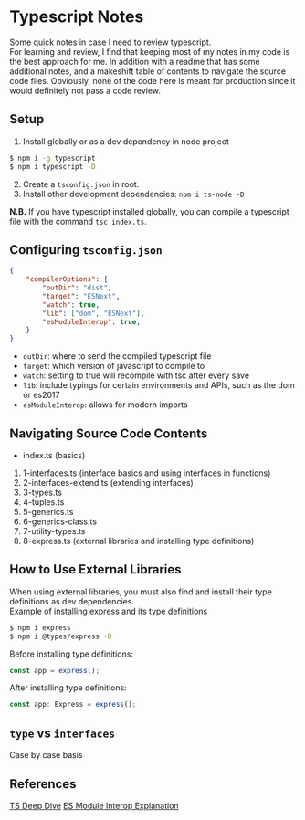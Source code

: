 # Typescript Notes
Some quick notes in case I need to review typescript.  
For learning and review, I find that keeping most of my notes in my code is the best approach for me. In addition with a readme that has some additional notes, and a makeshift table of contents to navigate the source code files. Obviously, none of the code here is meant for production since it would definitely not pass a code review.

## Setup
1. Install globally or as a dev dependency in node project
```bash
$ npm i -g typescript
$ npm i typescript -D
```
2. Create a `tsconfig.json` in root.
3. Install other development dependencies:
`npm i ts-node -D`

**N.B.** If you have typescript installed globally, you can compile a typescript file with the command `tsc index.ts`.

## Configuring `tsconfig.json`
```json
{
    "compilerOptions": {
        "outDir": "dist", 
        "target": "ESNext",
        "watch": true,
        "lib": ["dom", "ESNext"], 
        "esModuleInterop": true,
    }
}
```
* `outDir`: where to send the compiled typescript file
* `target`: which version of javascript to compile to
* `watch`: setting to true will recompile with tsc after every save
* `lib`: include typings for certain environments and APIs, such as the dom or es2017
* `esModuleInterop`: allows for modern imports

## Navigating Source Code Contents
* index.ts (basics)
1. 1-interfaces.ts (interface basics and using interfaces in functions)
2. 2-interfaces-extend.ts (extending interfaces)
3. 3-types.ts 
4. 4-tuples.ts
5. 5-generics.ts
6. 6-generics-class.ts
7. 7-utility-types.ts
8. 8-express.ts (external libraries and installing type definitions)

## How to Use External Libraries
When using external libraries, you must also find and install their type definitions as dev dependencies.  
Example of installing express and its type definitions
```bash
$ npm i express 
$ npm i @types/express -D
```
Before installing type definitions:
```javascript
const app = express();
```
After installing type definitions:
```javascript
const app: Express = express();
```

## `type` vs `interfaces` 
Case by case basis

## References
[TS Deep Dive](https://github.com/basarat/typescript-book)
[ES Module Interop Explanation](https://stackoverflow.com/questions/56238356/understanding-esmoduleinterop-in-tsconfig-file)